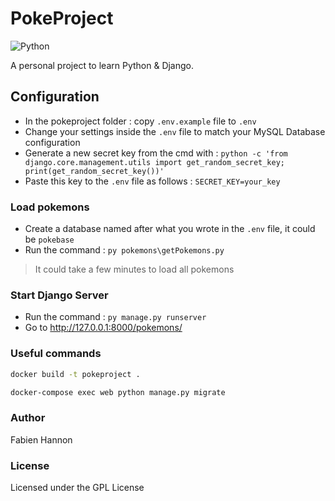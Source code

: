 # PokeProject

![Python](https://forthebadge.com/images/badges/made-with-python.svg)

A personal project to learn Python & Django.

## Configuration

- In the pokeproject folder : copy `.env.example` file to `.env` 
- Change your settings inside the `.env` file to match your MySQL Database configuration
- Generate a new secret key from the cmd with : `python -c 'from django.core.management.utils import get_random_secret_key; print(get_random_secret_key())' `
- Paste this key to the `.env` file as follows : `SECRET_KEY=your_key`

### Load pokemons

- Create a database named after what you wrote in the `.env` file, it could be `pokebase`
- Run the command : `py pokemons\getPokemons.py`
> It could take a few minutes to load all pokemons

### Start Django Server

- Run the command : `py manage.py runserver`
- Go to http://127.0.0.1:8000/pokemons/

### Useful commands

```sh
docker build -t pokeproject .
```

```sh
docker-compose exec web python manage.py migrate
```

### Author

Fabien Hannon

### License

Licensed under the GPL License
